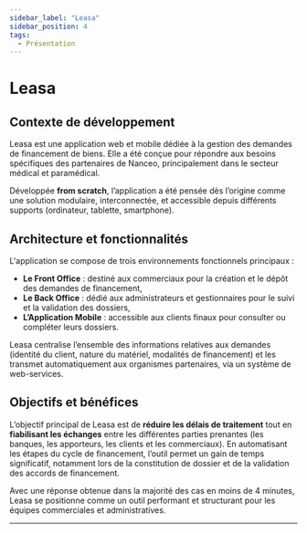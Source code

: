 ```yaml
---
sidebar_label: "Leasa"
sidebar_position: 4
tags:
  - Présentation
---
```


# Leasa

## Contexte de développement

Leasa est une application web et mobile dédiée à la gestion des demandes de financement de biens. Elle a été conçue pour répondre aux besoins spécifiques des partenaires de Nanceo, principalement dans le secteur médical et paramédical.

Développée **from scratch**, l’application a été pensée dès l’origine comme une solution modulaire, interconnectée, et accessible depuis différents supports (ordinateur, tablette, smartphone).

## Architecture et fonctionnalités

L'application se compose de trois environnements fonctionnels principaux :

- **Le Front Office** : destiné aux commerciaux pour la création et le dépôt des demandes de financement,
- **Le Back Office** : dédié aux administrateurs et gestionnaires pour le suivi et la validation des dossiers,
- **L’Application Mobile** : accessible aux clients finaux pour consulter ou compléter leurs dossiers.

Leasa centralise l’ensemble des informations relatives aux demandes (identité du client, nature du matériel, modalités de financement) et les transmet automatiquement aux organismes partenaires, via un système de web-services.

## Objectifs et bénéfices

L’objectif principal de Leasa est de **réduire les délais de traitement** tout en **fiabilisant les échanges** entre les différentes parties prenantes (les banques, les apporteurs, les clients et les commerciaux). En automatisant les étapes du cycle de financement, l’outil permet un gain de temps significatif, notamment lors de la constitution de dossier et de la validation des accords de financement.

Avec une réponse obtenue dans la majorité des cas en moins de 4 minutes, Leasa se positionne comme un outil performant et structurant pour les équipes commerciales et administratives.

---
